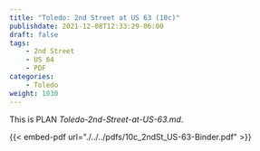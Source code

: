 ```yaml
---
title: "Toledo: 2nd Street at US 63 (10c)"
publishdate: 2021-12-08T12:33:29-06:00
draft: false
tags:
    - 2nd Street
    - US 64
    - PDF
categories:
    - Toledo
weight: 1030
---
```

This is PLAN _Toledo-2nd-Street-at-US-63.md_.

{{< embed-pdf url="./../../pdfs/10c_2ndSt_US-63-Binder.pdf" >}}
